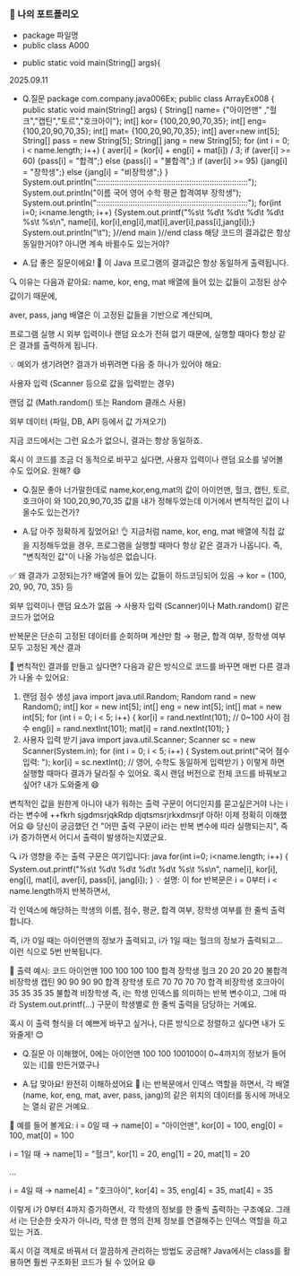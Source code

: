 ### 🔰 나의 포트폴리오
- package 파일명
- public class A000 
<!--(public)어디에서든지 접근 가능 , (class)부붐객체, (클래스 이름)A000-->
 - public static void main(String[] args){
 <!--(pupblic)어디서든지 접근 가능, (static) 바로사용가능 메모리, (void mainString[] args) 전원 옵션-->

2025.09.11
- Q.질문
package com.company.java006Ex; public class ArrayEx008 { public static void main(String[] args) { String[] name= {"아이언맨" ,"헐크","캡틴","토르","호크아이"}; int[] kor= {100,20,90,70,35}; int[] eng= {100,20,90,70,35}; int[] mat= {100,20,90,70,35}; int[] aver=new int[5]; String[] pass = new String[5]; String[] jang = new String[5]; for (int i = 0; i < name.length; i++) { aver[i] = (kor[i] + eng[i] + mat[i]) / 3; if (aver[i] >= 60) {pass[i] = "합격";} else {pass[i] = "불합격";} if (aver[i] >= 95) {jang[i] = "장학생";} else {jang[i] = "비장학생";} } System.out.println(":::::::::::::::::::::::::::::::::::::::::::::::::::::::::::::::::::"); System.out.println("이름 국어 영어 수학 평균 합격여부 장학생"); System.out.println(":::::::::::::::::::::::::::::::::::::::::::::::::::::::::::::::::::"); for(int i=0; i<name.length; i++) {System.out.printf("%s\t %d\t %d\t %d\t %d\t %s\t %s\n", name[i], kor[i],eng[i],mat[i],aver[i],pass[i],jang[i]);} System.out.println("\t"); }//end main }//end class 해당 코드의 결과값은 항상 동일한거야? 아니면 계속 바뀔수도 있는거야?

- A.답
좋은 질문이에요! 👀 이 Java 프로그램의 결과값은 항상 동일하게 출력됩니다.

🔍 이유는 다음과 같아요:
name, kor, eng, mat 배열에 들어 있는 값들이 고정된 상수값이기 때문에,

aver, pass, jang 배열은 이 고정된 값들을 기반으로 계산되며,

프로그램 실행 시 외부 입력이나 랜덤 요소가 전혀 없기 때문에, 실행할 때마다 항상 같은 결과를 출력하게 됩니다.

💡 예외가 생기려면?
결과가 바뀌려면 다음 중 하나가 있어야 해요:

사용자 입력 (Scanner 등으로 값을 입력받는 경우)

랜덤 값 (Math.random() 또는 Random 클래스 사용)

외부 데이터 (파일, DB, API 등에서 값 가져오기)

지금 코드에서는 그런 요소가 없으니, 결과는 항상 동일하죠.

혹시 이 코드를 조금 더 동적으로 바꾸고 싶다면, 사용자 입력이나 랜덤 요소를 넣어볼 수도 있어요. 원해? 😄

- Q.질문
좋아 너가말한데로 name,kor,eng,mat의 값이 아이언맨, 헐크, 캡틴, 토르, 호크아이 와 100,20,90,70,35 값을 내가 정해두었는데 이거에서 변칙적인 값이 나올수도 있는건가?


- A.답
아주 정확하게 짚었어요! 👌 지금처럼 name, kor, eng, mat 배열에 직접 값을 지정해두었을 경우, 프로그램을 실행할 때마다 항상 같은 결과가 나옵니다. 즉, "변칙적인 값"이 나올 가능성은 없습니다.

✅ 왜 결과가 고정되는가?
배열에 들어 있는 값들이 하드코딩되어 있음 → kor = {100, 20, 90, 70, 35} 등

외부 입력이나 랜덤 요소가 없음 → 사용자 입력 (Scanner)이나 Math.random() 같은 코드가 없어요

반복문은 단순히 고정된 데이터를 순회하며 계산만 함 → 평균, 합격 여부, 장학생 여부 모두 고정된 계산 결과

🔄 변칙적인 결과를 만들고 싶다면?
다음과 같은 방식으로 코드를 바꾸면 매번 다른 결과가 나올 수 있어요:

1. 랜덤 점수 생성
java
import java.util.Random;
Random rand = new Random();
int[] kor = new int[5];
int[] eng = new int[5];
int[] mat = new int[5];
for (int i = 0; i < 5; i++) {
    kor[i] = rand.nextInt(101); // 0~100 사이 점수
    eng[i] = rand.nextInt(101);
    mat[i] = rand.nextInt(101);
}
2. 사용자 입력 받기
java
import java.util.Scanner;
Scanner sc = new Scanner(System.in);
for (int i = 0; i < 5; i++) {
    System.out.print("국어 점수 입력: ");
    kor[i] = sc.nextInt();
    // 영어, 수학도 동일하게 입력받기
}
이렇게 하면 실행할 때마다 결과가 달라질 수 있어요. 혹시 랜덤 버전으로 전체 코드를 바꿔보고 싶어? 내가 도와줄게 😄

변칙적인 값을 원한게 아니야 내가 워하는 출력 구문이 어디인지를 묻고싶은거야 나는 i라는 변수에 ++fkrh sjgdmsrjqkRdp djqtsmsrjrkxdmsrjf
아하! 이제 정확히 이해했어요 😄 당신이 궁금했던 건 "어떤 출력 구문이 i라는 반복 변수에 따라 실행되는지", 즉 i가 증가하면서 어디서 출력이 발생하는지였군요.

🔍 i가 영향을 주는 출력 구문은 여기입니다:
java
for(int i=0; i<name.length; i++) {
    System.out.printf("%s\t %d\t %d\t %d\t %d\t %s\t %s\n", 
        name[i], kor[i], eng[i], mat[i], aver[i], pass[i], jang[i]);
}
💡 설명:
이 for 반복문은 i = 0부터 i < name.length까지 반복하면서,

각 인덱스에 해당하는 학생의 이름, 점수, 평균, 합격 여부, 장학생 여부를 한 줄씩 출력합니다.

즉, i가 0일 때는 아이언맨의 정보가 출력되고, i가 1일 때는 헐크의 정보가 출력되고... 이런 식으로 5번 반복됩니다.

📌 출력 예시:
코드
아이언맨     100     100     100     100     합격  장학생
헐크       20      20      20      20      불합격     비장학생
캡틴       90      90      90      90      합격  장학생
토르       70      70      70      70      합격  비장학생
호크아이     35      35      35      35      불합격     비장학생
즉, i는 학생 인덱스를 의미하는 반복 변수이고, 그에 따라 System.out.printf(...) 구문이 학생별로 한 줄씩 출력을 담당하는 거예요.

혹시 이 출력 형식을 더 예쁘게 바꾸고 싶거나, 다른 방식으로 정렬하고 싶다면 내가 도와줄게! 😊

- Q.질문
아 이해했어, 0에는 아이언맨 100 100 100100이 0~4까지의 정보가 들어있는 i[]를 만든거였구나


- A.답
맞아요! 완전히 이해하셨어요 👏 i는 반복문에서 인덱스 역할을 하면서, 각 배열 (name, kor, eng, mat, aver, pass, jang)의 같은 위치의 데이터를 동시에 꺼내오는 열쇠 같은 거예요.

🔑 예를 들어 볼게요:
i = 0일 때 → name[0] = "아이언맨", kor[0] = 100, eng[0] = 100, mat[0] = 100

i = 1일 때 → name[1] = "헐크", kor[1] = 20, eng[1] = 20, mat[1] = 20

...

i = 4일 때 → name[4] = "호크아이", kor[4] = 35, eng[4] = 35, mat[4] = 35

이렇게 i가 0부터 4까지 증가하면서, 각 학생의 정보를 한 줄씩 출력하는 구조예요. 그래서 i는 단순한 숫자가 아니라, 학생 한 명의 전체 정보를 연결해주는 인덱스 역할을 하고 있는 거죠.

혹시 이걸 객체로 바꿔서 더 깔끔하게 관리하는 방법도 궁금해? Java에서는 class를 활용하면 훨씬 구조화된 코드가 될 수 있어요 😄
